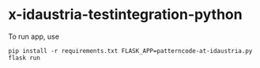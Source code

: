 # x-idaustria-testintegration-python

To run app, use

``
pip install -r requirements.txt
FLASK_APP=patterncode-at-idaustria.py flask run
``